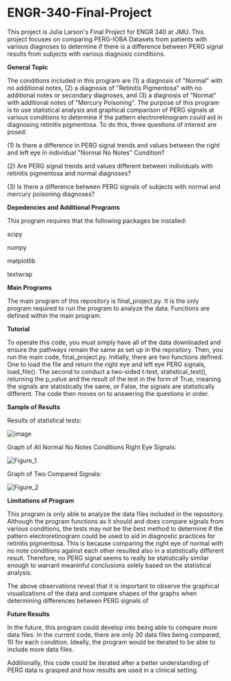 # ENGR-340-Final-Project
This project is Julia Larson's Final Project for ENGR 340 at JMU. This project focuses on comparing PERG-IOBA Datasets from patients with various diagnoses to determine if there is a difference between PERG signal results from subjects with various diagnosis conditions. 

**General Topic**

The conditions included in this program are (1) a diagnosis of "Normal" with no additional notes, (2) a diagnosis of "Retinitis Pigmentosa" with no additional notes or secondary diagnoses, and (3) a diagnosis of "Normal" with additional notes of "Mercury Poisoning". 
The purpose of this program is to use statistical analysis and graphical comparison of PERG signals at various conditions to determine if the pattern electroretinogram could aid in diagnosing retinitis pigmentosa. To do this, three questions of interest are posed: 

(1) Is there a difference in PERG signal trends and values between the right and left eye in individual "Normal No Notes" Condition? 

(2) Are PERG signal trends and values different between individuals with retinitis pigmentosa and normal diagnoses? 

(3) Is there a difference between PERG signals of subjects with normal and mercury poisoning diagnoses? 

**Depedencies and Additional Programs**

This program requires that the following packages be installed: 

scipy

numpy

matplotlib

textwrap

**Main Programs**

The main program of this repository is final_project.py. It is the only program required to run the program to analyze the data. Functions are defined within the main program. 

**Tutorial**

To operate this code, you must simply have all of the data downloaded and ensure the pathways remain the same as set up in the repository. Then, you run the main code, final_project.py. 
Initially, there are two functions defined. One to load the file and return the right eye and left eye PERG signals, load_file(). The second to conduct a two-sided t-test, statistical_test(), returning the p_value and the result of the test in the form of True, meaning the signals are statistically the same, or False, the signals are statistically different. The code then moves on to answering the questions in order. 

**Sample of Results**

Results of statistical tests: 

![image](https://github.com/user-attachments/assets/5dc0153b-064b-46fb-beeb-18b7b2ba1095)


Graph of All Normal No Notes Conditions Right Eye Signals: 

![Figure_1](https://github.com/user-attachments/assets/5ae1b112-2e2d-422f-b115-11522c466102)


Graph of Two Compared Signals: 

![Figure_2](https://github.com/user-attachments/assets/8f7a9281-c496-4c7d-b061-90002479019a)



**Limitations of Program**

This program is only able to analyze the data files included in the repository. Although the program functions as it should and does compare signals from various conditions, the tests may not be the best method to determine if the pattern electroretinogram could be used to aid in diagnostic practices for retinitis pigmentosa. This is because comparing the right eye of normal with no note conditions against each other resulted also in a statistically different result. Therefore, no PERG signal seems to really be statistically similar enough to warrant meaninful conclusions solely based on the statistical analysis. 

The above observations reveal that it is important to observe the graphical visualizations of the data and compare shapes of the graphs when determining differences between PERG signals of 

**Future Results** 

In the future, this program could develop into being able to compare more data files. In the current code, there are only 30 data files being compared, 10 for each condition. Ideally, the program would be iterated to be able to include more data files. 

Additionally, this code could be iterated after a better understanding of PERG data is grasped and how results are used in a clinical setting. 
